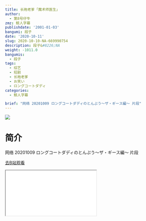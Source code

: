 ```yaml
---
title: 长袍老爹「魔术师医生」
author:
  - 第8号仔牛
zmz: 鲸人字幕
publishdate: '2001-01-03'
bangumi: 段子
date: '2020-10-11'
slug: 2020-10-10-NA-669990754
description: 段子&#8226;NA
weight: -1011.0
bangumis:
  - 段子
tags:
  - 综艺
  - 短剧
  - 长袍老爹
  - お笑い
  - ロングコートダディ
categories:
  - 鲸人字幕

brief: "网络 20201009 ロングコートダディのとんぷう～ザ・ギース編～ 片段"
---
```

![](https://raw.githubusercontent.com/tcgriffith/owaraisite/master/static/tmpimg/23fd078dc0ea4e6645e09f52e17d3e9116b5177a.jpg.480.jpg)
# 简介  
网络
20201009
ロングコートダディのとんぷう～ザ・ギース編～
片段  

[去B站观看](https://www.bilibili.com/video/av669990754/)
<div class ="resp-container"><iframe class="testiframe" src="//player.bilibili.com/player.html?aid=669990754"", scrolling="no", allowfullscreen="true" > </iframe></div> 
